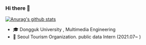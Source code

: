 ### Hi there 👋
[![Anurag's github stats](https://github-readme-stats.vercel.app/api?username=minjuu&show_icons=true&theme=radical)](https://github.com/anuraghazra/github-readme-stats)
- 🎓 Dongguk University , Multimedia Engineering
- 🌃 Seoul Tourism Organization. public data Intern (2021.07~ )
<!--
**minjuu/minjuu** is a ✨ _special_ ✨ repository because its `README.md` (this file) appears on your GitHub profile.

Here are some ideas to get you started:
### Hi there 👋
- 🔭 I’m currently working on ...
- 🌱 I’m currently learning ...
- 👯 I’m looking to collaborate on ...
- 🤔 I’m looking for help with ...
- 💬 Ask me about ...
- 📫 How to reach me: ...
- 😄 Pronouns: ...
- ⚡ Fun fact: ...

- 🌱 Learning Algorithm
- 🥇 majoring in Multimedia Engineering

### Experience
-->
